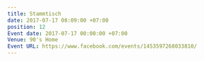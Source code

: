 ```yaml
---
title: Stammtisch
date: 2017-07-17 08:09:00 +07:00
position: 12
Event date: 2017-07-17 00:00:00 +07:00
Venue: 90's Home
Event URL: https://www.facebook.com/events/1453597268033810/
---
```


